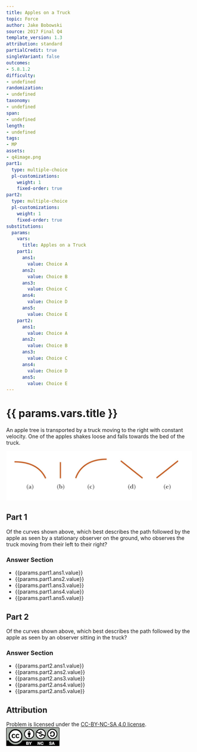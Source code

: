 ```yaml
---
title: Apples on a Truck
topic: Force
author: Jake Bobowski
source: 2017 Final Q4
template_version: 1.3
attribution: standard
partialCredit: true
singleVariant: false
outcomes:
- 5.8.1.2
difficulty:
- undefined
randomization:
- undefined
taxonomy:
- undefined
span:
- undefined
length:
- undefined
tags:
- MP
assets:
- q4image.png
part1:
  type: multiple-choice
  pl-customizations:
    weight: 1
    fixed-order: true
part2:
  type: multiple-choice
  pl-customizations:
    weight: 1
    fixed-order: true
substitutions:
  params:
    vars:
      title: Apples on a Truck
    part1:
      ans1:
        value: Choice A
      ans2:
        value: Choice B
      ans3:
        value: Choice C
      ans4:
        value: Choice D
      ans5:
        value: Choice E
    part2:
      ans1:
        value: Choice A
      ans2:
        value: Choice B
      ans3:
        value: Choice C
      ans4:
        value: Choice D
      ans5:
        value: Choice E
---
```

# {{ params.vars.title }}
An apple tree is transported by a truck moving to the right with constant velocity.
One of the apples shakes loose and falls towards the bed of the truck.

<img src="q4image.png" alt = "Multiple choice options: a) curved down and to the right, b) straight down, c) curved down and to the left, d) straight down and to the right, e) straight down and to the left" style="width:500px">

## Part 1

Of the curves shown above, which best describes the path followed by the apple as seen by a stationary observer on the ground, who observes the truck moving from their left to their right?

### Answer Section

- {{params.part1.ans1.value}}
- {{params.part1.ans2.value}}
- {{params.part1.ans3.value}}
- {{params.part1.ans4.value}}
- {{params.part1.ans5.value}}

## Part 2

Of the curves shown above, which best describes the path followed by the apple as seen by an observer sitting in the truck?

### Answer Section

- {{params.part2.ans1.value}}
- {{params.part2.ans2.value}}
- {{params.part2.ans3.value}}
- {{params.part2.ans4.value}}
- {{params.part2.ans5.value}}

## Attribution

Problem is licensed under the [CC-BY-NC-SA 4.0 license](https://creativecommons.org/licenses/by-nc-sa/4.0/).<br> ![The Creative Commons 4.0 license requiring attribution-BY, non-commercial-NC, and share-alike-SA license.](https://raw.githubusercontent.com/firasm/bits/master/by-nc-sa.png)